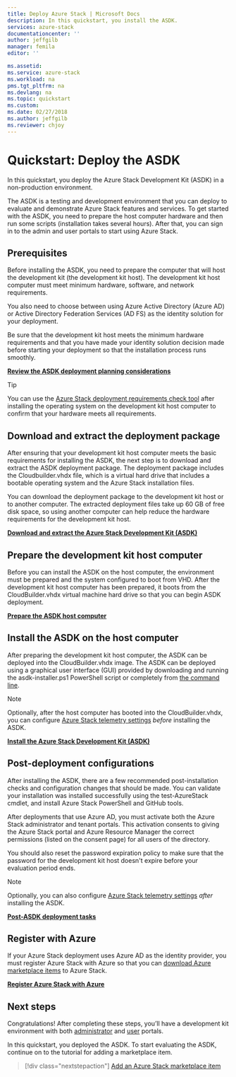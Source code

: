 ```yaml
---
title: Deploy Azure Stack | Microsoft Docs
description: In this quickstart, you install the ASDK.
services: azure-stack
documentationcenter: ''
author: jeffgilb
manager: femila
editor: ''

ms.assetid: 
ms.service: azure-stack
ms.workload: na
pms.tgt_pltfrm: na
ms.devlang: na
ms.topic: quickstart
ms.custom:
ms.date: 02/27/2018
ms.author: jeffgilb
ms.reviewer: chjoy
---
```


# Quickstart: Deploy the ASDK
In this quickstart, you deploy the Azure Stack Development Kit (ASDK) in a non-production environment. 

The ASDK is a testing and development environment that you can deploy to evaluate and demonstrate Azure Stack features and services. To get started with the ASDK, you need to prepare the host computer hardware and then run some scripts (installation takes several hours). After that, you can sign in to the admin and user portals to start using Azure Stack.

## Prerequisites 
Before installing the ASDK, you need to prepare the computer that will host the development kit (the development kit host). The development kit host computer must meet minimum hardware, software, and network requirements. 

You also need to choose between using Azure Active Directory (Azure AD) or Active Directory Federation Services (AD FS) as the identity solution for your deployment. 

Be sure that the development kit host meets the minimum hardware requirements and that you have made your identity solution decision made before starting your deployment so that the installation process runs smoothly. 

**[Review the ASDK deployment planning considerations](asdk-deploy-considerations.md)**

> [!TIP]
> You can use the [Azure Stack deployment requirements check tool](https://gallery.technet.microsoft.com/Deployment-Checker-for-50e0f51b) after installing the operating system on the development kit host computer to confirm that your hardware meets all requirements.

## Download and extract the deployment package
After ensuring that your development kit host computer meets the basic requirements for installing the ASDK, the next step is to download and extract the ASDK deployment package. The deployment package includes the Cloudbuilder.vhdx file, which is a virtual hard drive that includes a bootable operating system and the Azure Stack installation files.

You can download the deployment package to the development kit host or to another computer. The extracted deployment files take up 60 GB of free disk space, so using another computer can help reduce the hardware requirements for the development kit host.

**[Download and extract the Azure Stack Development Kit (ASDK)](asdk-download.md)**

## Prepare the development kit host computer
Before you can install the ASDK on the host computer, the environment must be prepared and the system configured to boot from VHD. After the development kit host computer has been prepared, it boots from the CloudBuilder.vhdx virtual machine hard drive so that you can begin ASDK deployment.

**[Prepare the ASDK host computer](asdk-prepare-host.md)**

## Install the ASDK on the host computer
After preparing the development kit host computer, the ASDK can be deployed into the CloudBuilder.vhdx image. The ASDK can be deployed using a graphical user interface (GUI) provided by downloading and running the asdk-installer.ps1 PowerShell script or completely from [the command line](asdk-deploy-powershell-qs.md). 

  > [!NOTE]
  > Optionally, after the host computer has booted into the CloudBuilder.vhdx, you can configure [Azure Stack telemetry settings](asdk-telemetry.md) *before* installing the ASDK.


**[Install the Azure Stack Development Kit (ASDK)](asdk-install.md)**

## Post-deployment configurations
After installing the ASDK, there are a few recommended post-installation checks and configuration changes that should be made. You can validate your installation was installed successfully using the test-AzureStack cmdlet, and install Azure Stack PowerShell and GitHub tools. 

After deployments that use Azure AD, you must activate both the Azure Stack administrator and tenant portals. This activation consents to giving the Azure Stack portal and Azure Resource Manager the correct permissions (listed on the consent page) for all users of the directory.

You should also reset the password expiration policy to make sure that the password for the development kit host doesn't expire before your evaluation period ends.

> [!NOTE]
> Optionally, you can also configure [Azure Stack telemetry settings](asdk-telemetry.md) *after* installing the ASDK.

**[Post-ASDK deployment tasks](asdk-post-deploy.md)**

## Register with Azure
If your Azure Stack deployment uses Azure AD as the identity provider, you must register Azure Stack with Azure so that you can [download Azure marketplace items](asdk-marketplace-item.md) to Azure Stack.

**[Register Azure Stack with Azure](asdk-register.md)**

## Next steps
Congratulations! After completing these steps, you’ll have a development kit environment with both [administrator](https://adminportal.local.azurestack.external) and [user](https://portal.local.azurestack.external) portals. 

In this quickstart, you deployed the ASDK. To start evaluating the ASDK, continue on to the tutorial for adding a marketplace item.

> [!div class="nextstepaction"]
> [Add an Azure Stack marketplace item](./asdk-marketplace-item.md)





